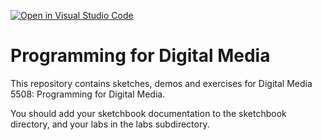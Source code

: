 [![Open in Visual Studio Code](https://classroom.github.com/assets/open-in-vscode-718a45dd9cf7e7f842a935f5ebbe5719a5e09af4491e668f4dbf3b35d5cca122.svg)](https://classroom.github.com/online_ide?assignment_repo_id=15224526&assignment_repo_type=AssignmentRepo)
# Programming for Digital Media

This repository contains sketches, demos and exercises for Digital Media 5508: Programming for Digital Media.

You should add your sketchbook documentation to the sketchbook directory, and your labs in the labs subdirectory. 